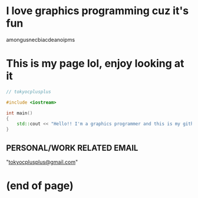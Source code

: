 # I love graphics programming cuz it's fun

amongusnecbiacdeanoipms

# This is my page lol, enjoy looking at it

```C++
// tokyocplusplus

#include <iostream>

int main()
{
    std::cout << "Hello!! I'm a graphics programmer and this is my github page!";
}
```

## PERSONAL/WORK RELATED EMAIL
"tokyocplusplus@gmail.com"

# (end of page)